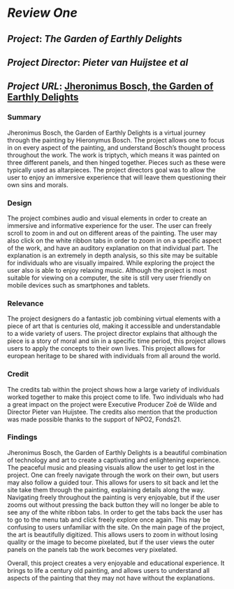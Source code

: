 # *Review One*

## *Project*: *The Garden of Earthly Delights*
## *Project Director*: *Pieter van Huijstee et al*
## *Project URL*: [Jheronimus Bosch, the Garden of Earthly Delights](https://archief.ntr.nl/tuinderlusten/en.html#/info/about)
### Summary

Jheronimus Bosch, the Garden of Earthly Delights is a virtual journey through the painting by Hieronymus Bosch. The project allows one to focus in on every aspect of the painting, and understand Bosch’s thought process throughout the work. The work is triptych, which means it was painted on three different panels, and then hinged together. Pieces such as these were typically used as altarpieces. The project directors goal was to allow the user to enjoy an immersive experience that will leave them questioning their own sins and morals. 

### Design

The project combines audio and visual elements in order to create an immersive and informative experience for the user. The user can freely scroll to zoom in and out on different areas of the painting. The user may also click on the white ribbon tabs in order to zoom in on a specific aspect of the work, and have an auditory explanation on that individual part. The explanation is an extremely in depth analysis, so this site may be suitable for individuals who are visually impaired. While exploring the project the user also is able to enjoy relaxing music. Although the project is most suitable for viewing on a computer, the site is still very user friendly on mobile devices such as smartphones and tablets. 

### Relevance

The project designers do a fantastic job combining virtual elements with a piece of art that is centuries old, making it accessible and understandable to a wide variety of users. The project director explains that although the piece is a story of moral and sin in a specific time period, this project allows users to apply the concepts to their own lives. This project allows for european heritage to be shared with individuals from all around the world. 

### Credit

The credits tab within the project shows how a large variety of individuals worked together to make this project come to life. Two individuals who had a great impact on the project were Executive Producer Zoë de Wilde and Director Pieter van Huijstee. The credits also mention that the production was made possible thanks to the support of NPO2, Fonds21. 



### Findings

Jheronimus Bosch, the Garden of Earthly Delights is a beautiful combination of technology and art to create a captivating and enlightening experience. The peaceful music and pleasing visuals allow the user to get lost in the project. One can freely navigate through the work on their own, but users may also follow a guided tour. This allows for users to sit back and let the site take them through the painting, explaining details along the way. Navigating freely throughout the painting is very enjoyable, but if the user zooms out without pressing the back button they will no longer be able to see any of the white ribbon tabs. In order to get the tabs back the user has to go to the menu tab and click freely explore once again. This may be confusing to users unfamiliar with the site. On the main page of the project, the art is beautifully digitized. This allows users to zoom in without losing quality or the image to become pixelated, but if the user views the outer panels on the panels tab the work becomes very pixelated. 

Overall, this project creates a very enjoyable and educational experience. It brings to life a century old painting, and allows users to understand all aspects of the painting that they may not have without the explanations. 
